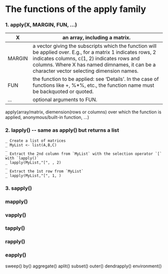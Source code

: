# The functions of the apply family

### 1. apply(X, MARGIN, FUN, ...)
|X|an array, including a matrix.|
|---|---|
|MARGIN|a vector giving the subscripts which the function will be applied over. E.g., for a matrix 1 indicates rows, 2 indicates columns, c(1, 2) indicates rows and columns. Where X has named dimnames, it can be a character vector selecting dimension names.|
|FUN|the function to be applied: see ‘Details’. In the case of functions like +, %*%, etc., the function name must be backquoted or quoted.|
|...|optional arguments to FUN.|
apply(array/matrix, diemension(rows or columns) over which the function is applied, anonymous/built-in function, ...)

### 2. lapply() -- same as apply() but returns a list
    _ Create a list of matrices
    _ MyList <- list(A,B,C)
    _ 
    _ Extract the 2nd column from `MyList` with the selection operator `[` with `lapply()`
    _ lapply(MyList,"[", , 2)
    _
    _ Extract the 1st row from `MyList`
    _ lapply(MyList,"[", 1, )

### 3. sapply()

### mapply()

### vapply()

### tapply()

### rapply()

### eapply()

sweep() by() aggregate() aplit() subset() outer() dendrapply() environment()
